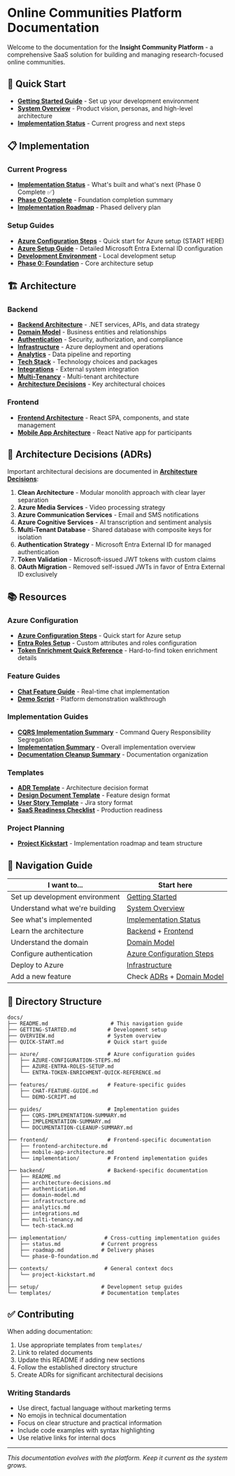 # Online Communities Platform Documentation

Welcome to the documentation for the **Insight Community Platform** - a comprehensive SaaS solution for building and managing research-focused online communities.

## 🚀 Quick Start

- **[Getting Started Guide](GETTING-STARTED.md)** - Set up your development environment  
- **[System Overview](OVERVIEW.md)** - Product vision, personas, and high-level architecture
- **[Implementation Status](implementation/status.md)** - Current progress and next steps

## 📋 Implementation

### Current Progress
- **[Implementation Status](implementation/status.md)** - What's built and what's next (Phase 0 Complete ✅)
- **[Phase 0 Complete](implementation/PHASE-0-COMPLETE.md)** - Foundation completion summary
- **[Implementation Roadmap](implementation/roadmap.md)** - Phased delivery plan

### Setup Guides  
- **[Azure Configuration Steps](azure/AZURE-CONFIGURATION-STEPS.md)** - Quick start for Azure setup (START HERE)
- **[Azure Setup Guide](setup/AZURE-SETUP-GUIDE.md)** - Detailed Microsoft Entra External ID configuration
- **[Development Environment](setup/development-environment.md)** - Local development setup
- **[Phase 0: Foundation](implementation/phase-0-foundation.md)** - Core architecture setup

## 🏗️ Architecture

### Backend
- **[Backend Architecture](backend/README.md)** - .NET services, APIs, and data strategy
- **[Domain Model](backend/domain-model.md)** - Business entities and relationships
- **[Authentication](backend/authentication.md)** - Security, authorization, and compliance
- **[Infrastructure](backend/infrastructure.md)** - Azure deployment and operations
- **[Analytics](backend/analytics.md)** - Data pipeline and reporting
- **[Tech Stack](backend/tech-stack.md)** - Technology choices and packages
- **[Integrations](backend/integrations.md)** - External system integration  
- **[Multi-Tenancy](backend/multi-tenancy.md)** - Multi-tenant architecture
- **[Architecture Decisions](backend/architecture-decisions.md)** - Key architectural choices

### Frontend
- **[Frontend Architecture](frontend/frontend-architecture.md)** - React SPA, components, and state management  
- **[Mobile App Architecture](frontend/mobile-app-architecture.md)** - React Native app for participants

## 📝 Architecture Decisions (ADRs)

Important architectural decisions are documented in **[Architecture Decisions](backend/architecture-decisions.md)**:

1. **Clean Architecture** - Modular monolith approach with clear layer separation
2. **Azure Media Services** - Video processing strategy
3. **Azure Communication Services** - Email and SMS notifications
4. **Azure Cognitive Services** - AI transcription and sentiment analysis
5. **Multi-Tenant Database** - Shared database with composite keys for isolation
6. **Authentication Strategy** - Microsoft Entra External ID for managed authentication
7. **Token Validation** - Microsoft-issued JWT tokens with custom claims
8. **OAuth Migration** - Removed self-issued JWTs in favor of Entra External ID exclusively

## 📚 Resources

### Azure Configuration
- **[Azure Configuration Steps](azure/AZURE-CONFIGURATION-STEPS.md)** - Quick start for Azure setup
- **[Entra Roles Setup](azure/AZURE-ENTRA-ROLES-SETUP.md)** - Custom attributes and roles configuration
- **[Token Enrichment Quick Reference](azure/ENTRA-TOKEN-ENRICHMENT-QUICK-REFERENCE.md)** - Hard-to-find token enrichment details

### Feature Guides
- **[Chat Feature Guide](features/CHAT-FEATURE-GUIDE.md)** - Real-time chat implementation
- **[Demo Script](features/DEMO-SCRIPT.md)** - Platform demonstration walkthrough

### Implementation Guides
- **[CQRS Implementation Summary](guides/CQRS-IMPLEMENTATION-SUMMARY.md)** - Command Query Responsibility Segregation
- **[Implementation Summary](guides/IMPLEMENTATION-SUMMARY.md)** - Overall implementation overview
- **[Documentation Cleanup Summary](guides/DOCUMENTATION-CLEANUP-SUMMARY.md)** - Documentation organization

### Templates
- **[ADR Template](templates/adr-template.md)** - Architecture decision format
- **[Design Document Template](templates/design-doc-template.md)** - Feature design format
- **[User Story Template](templates/jira-user-story-template.md)** - Jira story format
- **[SaaS Readiness Checklist](templates/saas-readiness-checklist.md)** - Production readiness

### Project Planning
- **[Project Kickstart](contexts/project-kickstart.md)** - Implementation roadmap and team structure

## 🧭 Navigation Guide

| **I want to...** | **Start here** |
|---|---|
| Set up development environment | [Getting Started](GETTING-STARTED.md) |
| Understand what we're building | [System Overview](OVERVIEW.md) |
| See what's implemented | [Implementation Status](implementation/status.md) |
| Learn the architecture | [Backend](backend/README.md) + [Frontend](frontend/frontend-architecture.md) |
| Understand the domain | [Domain Model](backend/domain-model.md) |
| Configure authentication | [Azure Configuration Steps](azure/AZURE-CONFIGURATION-STEPS.md) |
| Deploy to Azure | [Infrastructure](backend/infrastructure.md) |
| Add a new feature | Check [ADRs](backend/architecture-decisions/) + [Domain Model](backend/domain-model.md) |

## 📁 Directory Structure

```
docs/
├── README.md                    # This navigation guide
├── GETTING-STARTED.md          # Development setup
├── OVERVIEW.md                 # System overview
├── QUICK-START.md              # Quick start guide
│
├── azure/                      # Azure configuration guides
│   ├── AZURE-CONFIGURATION-STEPS.md
│   ├── AZURE-ENTRA-ROLES-SETUP.md
│   └── ENTRA-TOKEN-ENRICHMENT-QUICK-REFERENCE.md
│
├── features/                   # Feature-specific guides
│   ├── CHAT-FEATURE-GUIDE.md
│   └── DEMO-SCRIPT.md
│
├── guides/                     # Implementation guides
│   ├── CQRS-IMPLEMENTATION-SUMMARY.md
│   ├── IMPLEMENTATION-SUMMARY.md
│   └── DOCUMENTATION-CLEANUP-SUMMARY.md
│
├── frontend/                   # Frontend-specific documentation
│   ├── frontend-architecture.md
│   ├── mobile-app-architecture.md
│   └── implementation/         # Frontend implementation guides
│
├── backend/                    # Backend-specific documentation
│   ├── README.md
│   ├── architecture-decisions.md
│   ├── authentication.md
│   ├── domain-model.md
│   ├── infrastructure.md
│   ├── analytics.md
│   ├── integrations.md
│   ├── multi-tenancy.md
│   └── tech-stack.md
│
├── implementation/            # Cross-cutting implementation guides
│   ├── status.md             # Current progress
│   ├── roadmap.md            # Delivery phases
│   └── phase-0-foundation.md
│
├── contexts/                  # General context docs
│   └── project-kickstart.md
│
├── setup/                    # Development setup guides
└── templates/                # Documentation templates
```

## ✅ Contributing

When adding documentation:
1. Use appropriate templates from `templates/`  
2. Link to related documents
3. Update this README if adding new sections
4. Follow the established directory structure
5. Create ADRs for significant architectural decisions

### Writing Standards

- Use direct, factual language without marketing terms
- No emojis in technical documentation  
- Focus on clear structure and practical information
- Include code examples with syntax highlighting
- Use relative links for internal docs

---

*This documentation evolves with the platform. Keep it current as the system grows.*